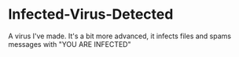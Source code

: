 # Infected-Virus-Detected
A virus I've made. It's a bit more advanced, 
it infects files and spams messages with "YOU ARE INFECTED"
